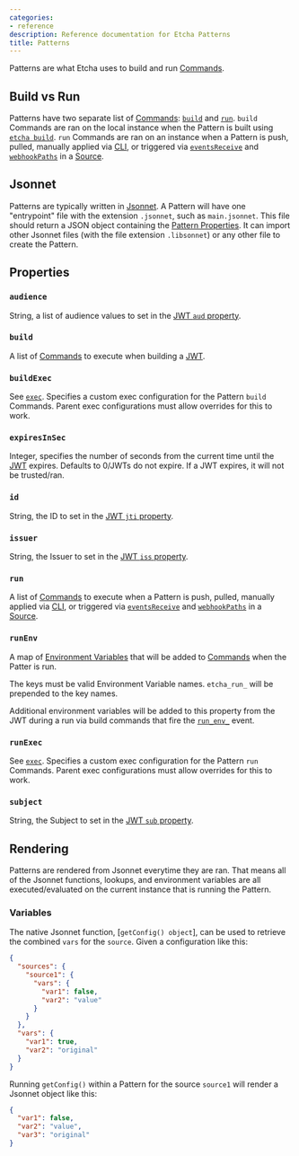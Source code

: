 ```yaml
---
categories:
- reference
description: Reference documentation for Etcha Patterns
title: Patterns
---
```


Patterns are what Etcha uses to build and run [Commands](../commands).

## Build vs Run

Patterns have two separate list of [Commands](../commands): [`build`](#build) and [`run`](#run).  `build` Commands are ran on the local instance when the Pattern is built using [`etcha build`](../cli#build).  `run` Commands are ran on an instance when a Pattern is push, pulled, manually applied via [CLI](../cli), or triggered via [`eventsReceive`](../config#eventsReceive) and [`webhookPaths`](../config#webhookPaths) in a [Source](../config#sources).

## Jsonnet

Patterns are typically written in [Jsonnet](../jsonnet).  A Pattern will have one "entrypoint" file with the extension `.jsonnet`, such as `main.jsonnet`.  This file should return a JSON object containing the [Pattern Properties](#properties).  It can import other Jsonnet files (with the file extension `.libsonnet`) or any other file to create the Pattern.

## Properties

### `audience`

String, a list of audience values to set in the [JWT `aud` property](../jwt#aud).

### `build`

A list of [Commands](../commands) to execute when building a [JWT](../jwt).

### `buildExec`

See [`exec`](../config#exec).  Specifies a custom exec configuration for the Pattern `build` Commands.  Parent exec configurations must allow overrides for this to work.

### `expiresInSec`

Integer, specifies the number of seconds from the current time until the [JWT](../jwt) expires.  Defaults to 0/JWTs do not expire.  If a JWT expires, it will not be trusted/ran.

### `id`

String, the ID to set in the [JWT `jti` property](../jwt#jti).

### `issuer`

String, the Issuer to set in the [JWT `iss` property](../jwt#iss).

### `run`

A list of [Commands](../commands) to execute when a Pattern is push, pulled, manually applied via [CLI](../cli), or triggered via [`eventsReceive`](../config#eventsReceive) and [`webhookPaths`](../config#webhookPaths) in a [Source](../config#sources).

### `runEnv`

A map of [Environment Variables](../commands#environment-variables) that will be added to [Commands](../commands) when the Patter is run.

The keys must be valid Environment Variable names.  `etcha_run_` will be prepended to the key names.

Additional environment variables will be added to this property  from the JWT during a run via build commands that fire the [`run_env_`](../events#run_env_) event.

### `runExec`

See [`exec`](../config#exec).  Specifies a custom exec configuration for the Pattern `run` Commands.  Parent exec configurations must allow overrides for this to work.

### `subject`

String, the Subject to set in the [JWT `sub` property](../jwt#sub).

## Rendering

Patterns are rendered from Jsonnet everytime they are ran.  That means all of the Jsonnet functions, lookups, and environment variables are all executed/evaluated on the current instance that is running the Pattern.

### Variables

The native Jsonnet function, [`getConfig() object`], can be used to retrieve the combined `vars` for the `source`.  Given a configuration like this:

```json
{
  "sources": {
    "source1": {
      "vars": {
        "var1": false,
        "var2": "value"
      }
    }
  },
  "vars": {
    "var1": true,
    "var2": "original"
  }
}
```

Running `getConfig()` within a Pattern for the source `source1` will render a Jsonnet object like this:

```json
{
  "var1": false,
  "var2": "value",
  "var3": "original"
}
```
